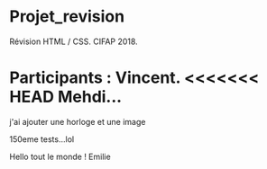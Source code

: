 # Projet_revision

Révision HTML / CSS. 
CIFAP 2018.

Participants :
Vincent.
<<<<<<< HEAD
Mehdi...
=======


j'ai ajouter une horloge et une image 

150eme tests...lol

Hello tout le monde ! Emilie